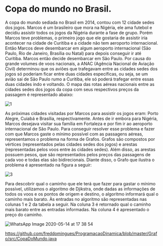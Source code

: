 # Copa do mundo no Brasil.
A copa do mundo sediada no Brasil em 2014, contou com 12 cidade sedes dos jogos. Marcos é um brasileiro que mora na Nigéria, ele ama futebol e decidiu assistir todos os jogos da Nigéria durante a fase de grupo. Porém Marcos teve problemas, o primeiro jogo que ele gostaria de assistir iria acontecer na cidade de Curitiba e a cidade não tem aeroporto internacional. Então Marcos deve desembarcar em algum aeroporto internacional (São Paulo, Rio de Janeiro, Brasília ou Natal)  para depois conseguir ir até Curitiba. Marcos então decide desembarcar em São Paulo.
Por causa do grande volumes de voos nacionais, a ANAC (Agência Nacional de Aviação Civil) determinou que os aviões que trafegavam entre as cidades sedes dos jogos só poderiam ficar entre duas cidades específicas, ou seja, se um avião sai de São Paulo rumo a Curitiba, ele só poderá trafegar entre essas duas cidades indo e voltando. O mapa das rotas aéreas nacionais entre as cidades sedes dos jogos da copa com seus respectivos preços da passagem é representado abaixo:

![1](https://user-images.githubusercontent.com/44576048/81983165-4b466c80-9609-11ea-8447-7cdf65a32401.png)

As próximas cidades visitadas por Marcos para assistir os jogos eram: Porto Alegre, Cuiabá e Brasília, respectivamente. Antes de ir embora para Nigéria, Marcos desejava visitar sua família em Fortaleza e por fim ir ao aeroporto internacional de São Paulo.
Para conseguir resolver esse problema e fazer com que Marcos gaste o mínimo possível com as passagens aéreas, representamos o problema na forma de Grafos. Grafos são compostos por vértices (representados pelas cidades sedes dos jogos) e arestas (representadas pelos voos entre às cidades sedes). Além disso, as arestas possuem pesos, que são representados pelos preços das passagens de cada voo e todas elas são bidirecionais. Diante disso, o Grafo que ilustra o problema é apresentado na figura a seguir: 

![3](https://user-images.githubusercontent.com/44576048/81983290-83e64600-9609-11ea-9877-1dc3cba13f81.png)

Para descobrir qual o caminho que ele terá que fazer para gastar o mínimo possível, utilizamos o algoritmo de Djikstra, onde dadas as informações de todos os voos e os pontos de origem e destino, o algoritmo informará qual o caminho mais barato. Às entradas no algoritmo são representadas nas colunas 1 e 2 da tabela a seguir. Na coluna 3 é retornado qual o caminho mais barato entre as entradas informadas. Na coluna 4 é apresentado o preço do caminho.

![WhatsApp Image 2020-05-14 at 17 38 54](https://user-images.githubusercontent.com/44576048/81983467-d4f63a00-9609-11ea-9469-5c6ed3eed214.jpeg)

https://github.com/freddomingues/ProgramacaoDinamica/blob/master/Grafo/src/CopaDoMundo.java
